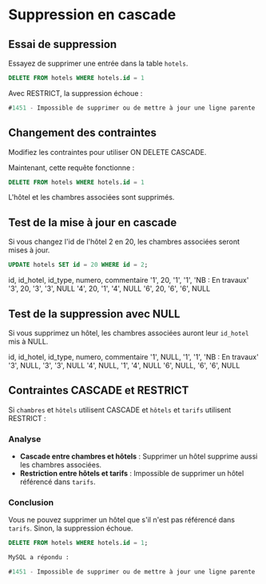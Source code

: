 # Suppression en cascade

## Essai de suppression

Essayez de supprimer une entrée dans la table `hotels`.

```SQL
DELETE FROM hotels WHERE hotels.id = 1
```

Avec RESTRICT, la suppression échoue :

```SQL
#1451 - Impossible de supprimer ou de mettre à jour une ligne parente : une contrainte de clé étrangère échoue (`reservation_hotel`.`chambres`, CONSTRAINT `chambres_ibfk_2` FOREIGN KEY (`id_hotel`) REFERENCES `hotels` (`id`) ON DELETE RESTRICT ON UPDATE CASCADE)
```

## Changement des contraintes

Modifiez les contraintes pour utiliser ON DELETE CASCADE.

Maintenant, cette requête fonctionne :

```SQL
DELETE FROM hotels WHERE hotels.id = 1
```

L'hôtel et les chambres associées sont supprimés.

## Test de la mise à jour en cascade

Si vous changez l'id de l'hôtel 2 en 20, les chambres associées seront mises à jour.

```SQL
UPDATE hotels SET id = 20 WHERE id = 2;
```

id, id_hotel, id_type, numero, commentaire
'1', 20, '1', '1', 'NB : En travaux'
'3', 20, '3', '3', NULL
'4', 20, '1', '4', NULL
'6', 20, '6', '6', NULL

## Test de la suppression avec NULL

Si vous supprimez un hôtel, les chambres associées auront leur `id_hotel` mis à NULL.

id, id_hotel, id_type, numero, commentaire
'1', NULL, '1', '1', 'NB : En travaux'
'3', NULL, '3', '3', NULL
'4', NULL, '1', '4', NULL
'6', NULL, '6', '6', NULL

## Contraintes CASCADE et RESTRICT

Si `chambres` et `hôtels` utilisent CASCADE et `hôtels` et `tarifs` utilisent RESTRICT :

### Analyse

- **Cascade entre chambres et hôtels** : Supprimer un hôtel supprime aussi les chambres associées.
- **Restriction entre hôtels et tarifs** : Impossible de supprimer un hôtel référencé dans `tarifs`.

### Conclusion

Vous ne pouvez supprimer un hôtel que s'il n'est pas référencé dans `tarifs`. Sinon, la suppression échoue.

```SQL
DELETE FROM hotels WHERE hotels.id = 1;

MySQL a répondu :

#1451 - Impossible de supprimer ou de mettre à jour une ligne parente : une contrainte de clé étrangère échoue (`reservation_hotel`.`tarifs`, CONSTRAINT `tarifs_ibfk_1` FOREIGN KEY (`id_hotel`) REFERENCES `hotels` (`id`) ON DELETE RESTRICT ON UPDATE CASCADE)
```
